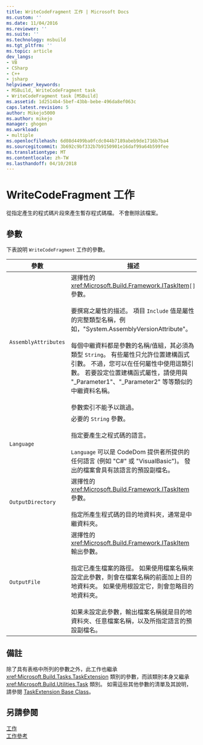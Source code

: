 ```yaml
---
title: WriteCodeFragment 工作 | Microsoft Docs
ms.custom: ''
ms.date: 11/04/2016
ms.reviewer: ''
ms.suite: ''
ms.technology: msbuild
ms.tgt_pltfrm: ''
ms.topic: article
dev_langs:
- VB
- CSharp
- C++
- jsharp
helpviewer_keywords:
- MSBuild, WriteCodeFragment task
- WriteCodeFragment task [MSBuild]
ms.assetid: 1d2514b4-5bef-43bb-bebe-496da8ef063c
caps.latest.revision: 5
author: Mikejo5000
ms.author: mikejo
manager: ghogen
ms.workload:
- multiple
ms.openlocfilehash: 6d08d4499ba0fcdc044b7189abeb9de1716b7ba4
ms.sourcegitcommit: 3b692c9bf332b7b9150901e16daf99a64b599fee
ms.translationtype: MT
ms.contentlocale: zh-TW
ms.lasthandoff: 04/10/2018
---
```

# <a name="writecodefragment-task"></a>WriteCodeFragment 工作
從指定產生的程式碼片段來產生暫存程式碼檔。 不會刪除該檔案。  
  
## <a name="parameters"></a>參數  
 下表說明 `WriteCodeFragment` 工作的參數。  
  
|參數|描述|  
|---------------|-----------------|  
|`AssemblyAttributes`|選擇性的 <xref:Microsoft.Build.Framework.ITaskItem>`[]` 參數。<br /><br /> 要撰寫之屬性的描述。 項目 `Include` 值是屬性的完整類型名稱，例如，"System.AssemblyVersionAttribute"。<br /><br /> 每個中繼資料都是參數的名稱/值組，其必須為類型 `String`。 有些屬性只允許位置建構函式引數。 不過，您可以在任何屬性中使用這類引數。 若要設定位置建構函式屬性，請使用與 "_Parameter1"、"_Parameter2" 等等類似的中繼資料名稱。<br /><br /> 參數索引不能予以跳過。|  
|`Language`|必要的 `String` 參數。<br /><br /> 指定要產生之程式碼的語言。<br /><br /> `Language` 可以是 CodeDom 提供者所提供的任何語言 (例如 "C#" 或 "VisualBasic")。 發出的檔案會具有該語言的預設副檔名。|  
|`OutputDirectory`|選擇性的 <xref:Microsoft.Build.Framework.ITaskItem> 參數。<br /><br /> 指定所產生程式碼的目的地資料夾，通常是中繼資料夾。|  
|`OutputFile`|選擇性的 <xref:Microsoft.Build.Framework.ITaskItem> 輸出參數。<br /><br /> 指定已產生檔案的路徑。 如果使用檔案名稱來設定此參數，則會在檔案名稱的前面加上目的地資料夾。 如果使用根設定它，則會忽略目的地資料夾。<br /><br /> 如果未設定此參數，輸出檔案名稱就是目的地資料夾、任意檔案名稱，以及所指定語言的預設副檔名。|  
  
## <a name="remarks"></a>備註  
 除了具有表格中所列的參數之外，此工作也繼承 <xref:Microsoft.Build.Tasks.TaskExtension> 類別的參數，而該類別本身又繼承 <xref:Microsoft.Build.Utilities.Task> 類別。 如需這些其他參數的清單及其說明，請參閱 [TaskExtension Base Class](../msbuild/taskextension-base-class.md)。  
  
## <a name="see-also"></a>另請參閱  
 [工作](../msbuild/msbuild-tasks.md)   
 [工作參考](../msbuild/msbuild-task-reference.md)